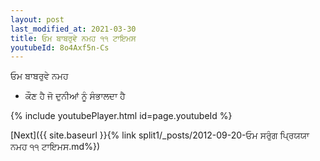 ```yaml
---
layout: post
last_modified_at: 2021-03-30
title: ਓਮ ਬਾਬਰੁਵੇ ਨਮਹ ੧੧ ਟਾਇਮਸ
youtubeId: 8o4Axf5n-Cs
---
```

 
 
 ਓਮ ਬਾਬਰੁਵੇ ਨਮਹ  
 
 -  ਕੌਣ ਹੈ ਜੋ ਦੁਨੀਆਂ ਨੂੰ ਸੰਭਾਲਦਾ ਹੈ 
 
  
 
  
 
 
 
 
 
 


{% include youtubePlayer.html id=page.youtubeId %}
 
[Next]({{ site.baseurl }}{% link  split1/_posts/2012-09-20-ਓਮ ਸਰੁੰਗ ਪ੍ਰਿਯਯਾ ਨਮਹ ੧੧ ਟਾਇਮਸ.md%})
 
